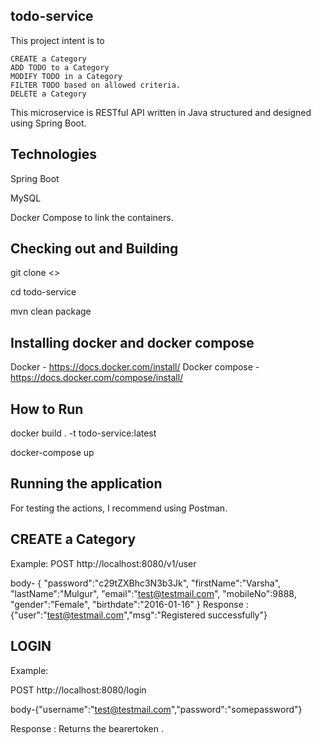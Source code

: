 todo-service
-----------------------------------

This project intent is to

    CREATE a Category
    ADD TODO to a Category
    MODIFY TODO in a Category
    FILTER TODO based on allowed criteria.
    DELETE a Category

This microservice is RESTful API written in Java structured and designed using Spring Boot.

Technologies
--------------------
Spring Boot

MySQL

Docker Compose to link the containers.

Checking out and Building 
----------------------------------

git clone <>

cd todo-service

mvn clean package

Installing docker and docker compose
-------------------------------------

Docker - https://docs.docker.com/install/
Docker compose - https://docs.docker.com/compose/install/

How to Run
------------------------------------------------

docker build . -t todo-service:latest

docker-compose up

Running the application
----------------------------------------

For testing the actions, I recommend using Postman.


CREATE a Category
-------------------

Example:
POST http://localhost:8080/v1/user

body- {
    "password":"c29tZXBhc3N3b3Jk",
    "firstName":"Varsha",
    "lastName":"Mulgur",
    "email":"test@testmail.com",
    "mobileNo":9888,
    "gender":"Female",
    "birthdate":"2016-01-16"
}
Response : {"user":"test@testmail.com","msg":"Registered successfully"} 

LOGIN  
--------------------
Example:

POST http://localhost:8080/login

body-{"username":"test@testmail.com","password":"somepassword"}

Response : Returns the bearertoken .


